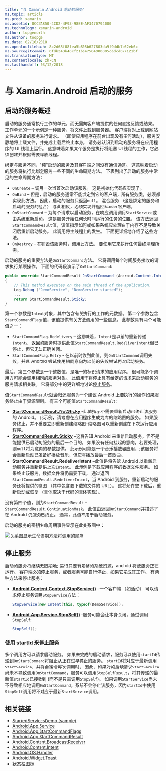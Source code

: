 ```yaml
---
title: "与 Xamarin.Android 启动的服务"
ms.topic: article
ms.prod: xamarin
ms.assetid: 8CC3A850-4CD2-4F93-98EE-AF3470794000
ms.technology: xamarin-android
author: topgenorth
ms.author: toopge
ms.date: 02/16/2018
ms.openlocfilehash: 8c2d68f08fea5b808b627803da9f9ddb7d62eb6c
ms.sourcegitcommit: 0fdb243b46cf21be47584900805cadcd077121bf
ms.translationtype: MT
ms.contentlocale: zh-CN
ms.lasthandoff: 03/12/2018
---
```

# <a name="started-services-with-xamarinandroid"></a>与 Xamarin.Android 启动的服务

## <a name="started-services-overview"></a>启动的服务概述

启动的服务通常执行工作的单元，而无需向客户端提供的任何直接反馈或结果。 工作单元的一个示例是一种服务，将文件上载到服务器。 客户端将对上载到网站文件从设备的服务进行请求。 （即使应用程序在前台出现没有任何活动），服务安静地将上载文件，并完成上载后终止本身。 请务必认识到启动的服务将在应用程序的 UI 线程上运行。 这意味着如果某个服务是执行将阻塞 UI 线程的工作，它必须创建并根据需要释放线程。

绑定与服务不同，"纯"启动的服务及其客户端之间没有通信通道。 这意味着启动的服务将执行比绑定服务一些不同的生命周期方法。 下表列出了启动的服务中常见的生命周期方法：

* `OnCreate` &ndash; 调用一次当首次启动该服务。 这是初始化代码应实现了。
* `OnBind` &ndash; 但是，启动的服务通常不能绑定到它的客户端，所有服务类，必须都实现此方法。 因此，启动的服务只返回`null`。 混合服务 （这是绑定的服务和启动的服务的组合） 与此相反，必须实现并返回`Binder`客户端。
* `OnStartCommand` &ndash; 为每个请求以启动服务，在响应调用调用`StartService`或由系统重新启动。 这是服务开始任何长时间运行的任务的位置。 该方法返回`StartCommandResult`值，该值指示如何或如果系统应处理由于内存不足导致关闭后重新启动服务。 此调用将主线程上的发生。 下面更详细地介绍了这些方法。
* `OnDestroy` &ndash; 在销毁该服务时，调用此方法。 要使用它来执行任何最终清理所需。

启动的服务的重要方法是`OnStartCommand`方法。 它将调用每个时间服务接收的请求执行某项操作。 下面的代码段演示了`OnStartCommand`: 

```csharp
public override StartCommandResult OnStartCommand (Android.Content.Intent intent, StartCommandFlags flags, int startId)
{
    // This method executes on the main thread of the application.
    Log.Debug ("DemoService", "DemoService started");
    ...
    return StartCommandResult.Sticky;
}
```

第一个参数是`Intent`对象，其中包含有关执行的工作的元数据。 第二个参数包含`StartCommandFlags`值，该值提供有关方法调用的一些信息。 此参数具有两个可能值之一：

* `StartCommandFlag.Redelivery` &ndash; 这意味着，`Intent`是以前的重新传递`Intent`。 返回的服务时提供此值`StartCommandResult.RedeliverIntent`但已停止，但它无法正确关闭。
* `StartCommandFlag.Retry` &dash; 在以前时收到此值，则`OnStartCommand`调用失败，并且 Android 尝试使用相同意向为以前的失败尝试再次启动服务。
 
最后，第三个参数是一个整数值，是唯一的标识请求的应用程序。 很可能多个调用方可能会调用相同的服务对象。 此值用于将停止具有给定的请求来启动服务的服务请求相关联。 它将部分中的更详细地讨论[停止服务](#Stopping_the_Service)。 

值`StartCommandResult`就会归还服务为一个建议 Android 上要执行的操作如果服务终止由于资源限制。 有三个可能值`StartCommandResult`:

* **[StartCommandResult.NotSticky](https://developer.xamarin.com/api/field/Android.App.StartCommandResult.NotSticky/)**  &ndash;此值指示不需要重新启动已终止该服务的 Android。 此示例，请考虑在应用程序生成为库的缩略图的服务。 如果服务终止，并不重要立即重新创建缩略图&ndash;缩略图可以重新创建在下次运行应用程序。
* **[StartCommandResult.Sticky](https://developer.xamarin.com/api/field/Android.App.StartCommandResult.Sticky/)**  &ndash;这将告知 Android 来重新启动服务，但不是能提供已启动的服务的最后一个目的。 如果没有任何挂起的意向，若要处理，则`null`将为意向的参数提供。 此示例可能是一个音乐播放器应用，;该服务将会重新启动已准备好播放音乐，但它将播放最后一首歌曲。 
* **[StartCommandResult.RedeliverIntent](https://developer.xamarin.com/api/field/Android.App.StartCommandResult.RedeliverIntent/)**  &ndash;此值是将告诉 Android 以重新启动服务并重新提供上次`Intent`。 此示例是下载应用程序的数据文件服务。 如果终止该服务，数据文件将仍需要下载。 通过返回`StartCommandResult.RedeliverIntent`，当 Android 到服务，重新启动的服务还将提供的意图 （其中包含要下载的文件的 URL）。 这将允许您下载后，重新启动或恢复 （具体取决于代码的具体实现）。

没有第四个值，则为`StartCommandResult` &ndash; `StartCommandResult.ContinuationMask`。 此值由返回`OnStartCommand`并描述了在 Android 仍服务已终止。 通常，此值不用于启动服务。

启动的服务的密钥生命周期事件显示在此关系图中： 

![关系图显示生命周期方法将调用的顺序](started-services-images/started-service-01.png "关系图显示生命周期方法将调用的顺序。")


<a name="Stopping_the_Service" />

## <a name="stopping-the-service"></a>停止服务

启动的服务将继续无限期地; 运行只要有足够的系统资源，android 将使服务正在运行。 客户端必须停止服务，或者服务可能自行停止，如果它完成其工作。 有两种方法来停止服务： 
 
* **[Android.Content.Context.StopService()](https://developer.xamarin.com/api/member/Android.Content.Context.StopService/p/Android.Content.Intent/)**  &ndash;一个客户端 （如活动） 可以请求停止服务调用`StopService`方法： 

    ```csharp
    StopService(new Intent(this, typeof(DemoService));
    ```

* **[Android.App.Service.StopSelf()](https://developer.xamarin.com/api/member/Android.App.Service.StopSelf()/)**  &ndash;服务可能会让本身关闭，通过调用`StopSelf`:

    ```csharp
    StopSelf();
    ```
    
### <a name="using-startid-to-stop-a-service"></a>使用 startId 来停止服务

多个调用方可以请求启动服务。 如果未完成的启动请求，服务可以使用`startId`传递到`OnStartCommand`将阻止从正在过早停止的服务。 `startId`将对应于最新调用`StartService`，并将会递增每次调用时。 因此，如果对的后续请求`StartService`尚未不导致调用`OnStartCommand`，服务可以调用`StopSelfResult`，将其传递的最新值`startId`已接收到 (而不是只需调用`StopSelf`)。 如果调用`StartService`尚未不导致相应地调用`OnStartCommand`，系统不会停止该服务，因为`startId`中使用`StopSelf`调用将不对应于最新`StartService`调用。


## <a name="related-links"></a>相关链接

- [StartedServicesDemo (sample)](https://developer.xamarin.com/samples/monodroid/ApplicationFundamentals/ServiceSamples/StartedServicesDemo/)
- [Android.App.Service](https://developer.xamarin.com/api/type/Android.App.Service)
- [Android.App.StartCommandFlags](https://developer.xamarin.com/api/type/Android.App.StartCommandFlags)
- [Android.App.StartCommandResult](https://developer.xamarin.com/api/type/Android.App.StartCommandResult)
- [Android.Content.BroadcastReceiver](https://developer.xamarin.com/api/type/Android.Content.BroadcastReceiver/)
- [Android.Content.Intent](https://developer.xamarin.com/api/type/Android.Content.Intent)
- [Android.OS.Handler](https://developer.xamarin.com/api/type/Android.OS.Handler/)
- [Android.Widget.Toast](https://developer.xamarin.com/api/type/Android.Widget.Toast/)
- [状态栏图标](http://developer.android.com/guide/practices/ui_guidelines/icon_design_status_bar.html)
